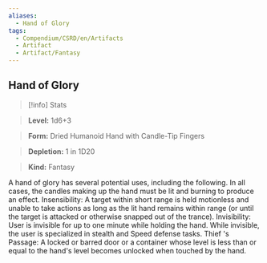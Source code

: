 ```yaml
---
aliases:
  - Hand of Glory
tags:
  - Compendium/CSRD/en/Artifacts
  - Artifact
  - Artifact/Fantasy
---
```

  
    
## Hand of Glory    
>[!info] Stats    
> **Level:** 1d6+3    
> **Form:** Dried Humanoid Hand with Candle-Tip Fingers    
> **Depletion:** 1 in 1D20    
> **Kind:** Fantasy  
    
A hand of glory has several potential uses, including the following. In all cases, the candles making up the hand must be lit and burning to produce an effect. Insensibility: A target within short range is held motionless and unable to take actions as long as the lit hand remains within range (or until the target is attacked or otherwise snapped out of the trance). Invisibility: User is invisible for up to one minute while holding the hand. While invisible, the user is specialized in stealth and Speed defense tasks. Thief 's Passage: A locked or barred door or a container whose level is less than or equal to the hand's level becomes unlocked when touched by the hand.